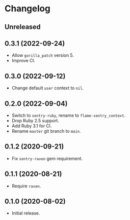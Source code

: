 # Changelog

## Unreleased

## 0.3.1 (2022-09-24)

*   Allow `gorilla_patch` version 5.
*   Improve CI.

## 0.3.0 (2022-09-12)

*   Change default `user` context to `nil`.

## 0.2.0 (2022-09-04)

*   Switch to `sentry-ruby`, rename to `flame-sentry_context`.
*   Drop Ruby 2.5 support.
*   Add Ruby 3.1 for CI.
*   Rename `master` git branch to `main`.

## 0.1.2 (2020-09-21)

*   Fix `sentry-raven` gem requirement.

## 0.1.1 (2020-08-21)

*   Require `raven`.

## 0.1.0 (2020-08-02)

*   Initial release.
